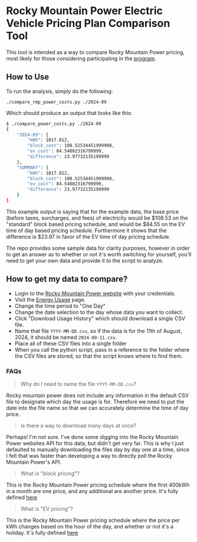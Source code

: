 # Rocky Mountain Power Electric Vehicle Pricing Plan Comparison Tool

This tool is intended as a way to compare Rocky Mountain Power pricing, most likely for those
considering participating in the
[program](https://www.rockymountainpower.net/savings-energy-choices/electric-vehicles/utah-ev-time-of-use-rate.html).

## How to Use

To run the analysis, simply do the following:

```text
./compare_rmp_power_costs.py ./2024-09
```

Which should produce an output that looks like this:

```bash
$ ./compare_power_costs.py ./2024-09
{
    "2024-09": {
        "kWh": 1017.812,
        "block_cost": 108.52534451999998,
        "ev_cost": 84.54802316799999,
        "difference": 23.97732135199999
    },
    "SUMMARY": {
        "kWh": 1017.812,
        "block_cost": 108.52534451999998,
        "ev_cost": 84.54802316799999,
        "difference": 23.97732135199999
    }
}
```

This example output is saying that for the example data, the base price (before taxes, surcharges,
and fees) of electricity would be $108.53 on the "standard" block based pricing schedule, and would
be $84.55 on the EV time of day based pricing schedule.  Furthermore it shows that the difference is
$23.97 in favor of the EV time of day pricing schedule.

The repo provides some sample data for clarity purposes, however in order to get an answer as to
whether or not it's worth switching for yourself, you'll need to get your own data and provide it to
the script to analyze.

## How to get my data to compare?

- Login to the [Rocky Mountain Power
  website](https://csapps.rockymountainpower.net/secure/my-account/energy-usage) with your
  credentials.
- Visit the [Energy Usage](https://csapps.rockymountainpower.net/secure/my-account/energy-usage) page.
- Change the time period to "One Day"
- Change the date selection to the day whose data you want to collect.
- Click "Download Usage History" which should download a single CSV file.
- Name that file `YYYY-MM-DD.csv`, so if the data is for the 11th of August, 2024, it should be
  named `2024-09-11.csv`.
- Place all of these CSV files into a single folder
- When you call the python script, pass in a reference to the folder where the CSV files are stored,
  so that the script knows where to find them.

### FAQs

> Why do I need to name the file `YYYY-MM-DD.csv`?

Rocky mountain power does not include any information in the default CSV file to designate which day
the usage is for.  Therefore we need to put the date into the file name so that we can accurately
determine the time of day price.

> Is there a way to download many days at once?

Perhaps! I'm not sure.  I've done some digging into the Rocky Mountain Power websites API for this
data, but didn't get very far.  This is why I just defaulted to manually downloading the files day
by day one at a time, since I felt that was faster than developing a way to directly poll the Rocky
Mountain Power's API.

> What is "block pricing"?

This is the Rocky Mountain Power pricing schedule where the first 400kWh in a month are one price,
and any additional are another price.  It's fully defined
[here](https://www.rockymountainpower.net/content/dam/pcorp/documents/en/rockymountainpower/rates-regulation/utah/rates/001_Residential_Service.pdf)

> What is "EV pricing"?

This is the Rocky Mountain Power pricing schedule where the price per kWh changes based on the hour
of the day, and whether or not it's a holiday.  It's fully defined
[here](https://www.rockymountainpower.net/content/dam/pcorp/documents/en/rockymountainpower/rates-regulation/utah/rates/002E_Residential_Service_Electric_Vehicle_Time_of_Use_Pilot.pdf)